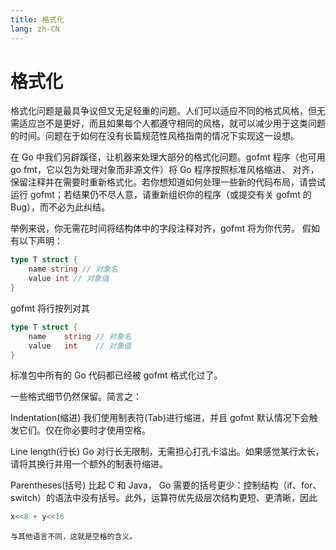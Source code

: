 ```yaml
---
title: 格式化
lang: zh-CN
---
```


# 格式化

格式化问题是最具争议但又无足轻重的问题。人们可以适应不同的格式风格，但无需适应岂不是更好，而且如果每个人都遵守相同的风格，就可以减少用于这类问题的时间。问题在于如何在没有长篇规范性风格指南的情况下实现这一设想。

在 Go 中我们另辟蹊径，让机器来处理大部分的格式化问题。gofmt 程序（也可用 go fmt，它以包为处理对象而非源文件）将 Go 程序按照标准风格缩进、 对齐，保留注释并在需要时重新格式化。若你想知道如何处理一些新的代码布局，请尝试运行 gofmt；若结果仍不尽人意，请重新组织你的程序（或提交有关 gofmt 的 Bug），而不必为此纠结。

举例来说，你无需花时间将结构体中的字段注释对齐，gofmt 将为你代劳。 假如有以下声明：

```go
type T struct {
	name string // 对象名
	value int // 对象值
}
```

gofmt 将行按列对其

```go
type T struct {
	name    string // 对象名
	value   int    // 对象值
}
```

标准包中所有的 Go 代码都已经被 gofmt 格式化过了。

一些格式细节仍然保留。简言之：

Indentation(缩进)
    我们使用制表符(Tab)进行缩进，并且 gofmt 默认情况下会触发它们。仅在你必要时才使用空格。

Line length(行长)
    Go 对行长无限制，无需担心打孔卡溢出。如果感觉某行太长，请将其换行并用一个额外的制表符缩进。

Parentheses(括号)
    比起 C 和 Java， Go 需要的括号更少：控制结构（if、for、switch）的语法中没有括号。此外，运算符优先级层次结构更短、更清晰，因此

```go
x<<8 + y<<16
```

    与其他语言不同，这就是空格的含义。